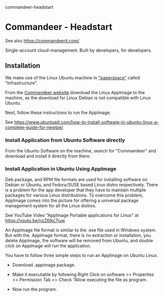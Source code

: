 commandeer-headstart
# Commandeer - Headstart


See also https://commandeerit.com/

Single-account cloud-management.
Built by developers, for developers.

## Installation

We make use of the Linux Ubuntu machine in ["paperspace"](https://paperspace.com) called "Infrastructure".

From the [Commandeer website](https://commandeerit.com/) download the Linux AppImage to the machine, as the download for Linux Debian is not compatible with Linux Ubuntu.

Next, follow these instructions to run the AppImage:

See https://www.ubuntupit.com/how-to-install-software-in-ubuntu-linux-a-complete-guide-for-newbie/

### Install Application from Ubuntu Software directly

From the Ubuntu Software on the machine, search for "Commandeer" and download and install it directly from there.

### Install Application in Ubuntu Using AppImage

Deb package, and RPM file formats are used for installing software on Debian or Ubuntu, and Fedora/SUSE based Linux distro respectively. There is a problem for the app developer that they have to maintain multiple packages for various Linux distributions. To overcome this problem, AppImage comes into the picture for offering a universal package management system for all the Linux distros.

See YouTube Video "AppImage Portable applications for Linux" at https://youtu.be/nzZ6Ikc7juw

An AppImage file format is similar to the .exe file used in Windows system. But with the. AppImage format, there is no extraction or installation, you delete AppImage, the software will be removed from Ubuntu, and double click on AppImage will run the application.

You have to follow three simple steps to run an AppImage on Ubuntu Linux.

- Download .appimage package.

- Make it executable by following Right Click on software >> Properties >> Permission Tab >> Check “Allow executing the file as program.

- Now run the program.

